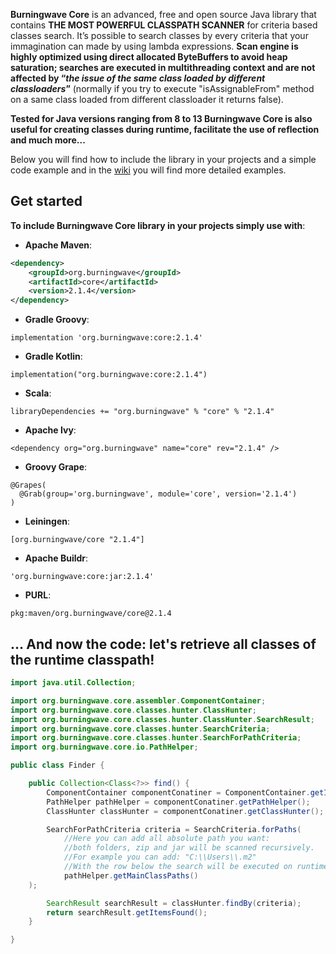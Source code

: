 **Burningwave Core** is an advanced, free and open source Java library that contains **THE MOST POWERFUL CLASSPATH SCANNER** for criteria based classes search.
It’s possible to search classes by every criteria that your immagination can made by using lambda expressions. **Scan engine is highly optimized using direct allocated ByteBuffers to avoid heap saturation; searches are executed in multithreading context and are not affected by “_the issue of the same class loaded by different classloaders_”** (normally if you try to execute "isAssignableFrom" method on a same class loaded from different classloader it returns false).

**Tested for Java versions ranging from 8 to 13 Burningwave Core is also useful for creating classes during runtime, facilitate the use of reflection and much more...**

Below you will find how to include the library in your projects and a simple code example and in the [wiki](https://github.com/burningwave/core/wiki) you will find more detailed examples.

## Get started

**To include Burningwave Core library in your projects simply use with**:

* **Apache Maven**:
```xml
<dependency>
    <groupId>org.burningwave</groupId>
    <artifactId>core</artifactId>
    <version>2.1.4</version>
</dependency>
```

* **Gradle Groovy**:
```
implementation 'org.burningwave:core:2.1.4'
```

* **Gradle Kotlin**:
```
implementation("org.burningwave:core:2.1.4")
```

* **Scala**:
```
libraryDependencies += "org.burningwave" % "core" % "2.1.4"
```

* **Apache Ivy**:
```
<dependency org="org.burningwave" name="core" rev="2.1.4" />
```

* **Groovy Grape**:
```
@Grapes(
  @Grab(group='org.burningwave', module='core', version='2.1.4')
)
```

* **Leiningen**:
```
[org.burningwave/core "2.1.4"]
```

* **Apache Buildr**:
```
'org.burningwave:core:jar:2.1.4'
```

* **PURL**:
```
pkg:maven/org.burningwave/core@2.1.4
```

## ... And now the code: let's retrieve all classes of the runtime classpath!
```java
import java.util.Collection;

import org.burningwave.core.assembler.ComponentContainer;
import org.burningwave.core.classes.hunter.ClassHunter;
import org.burningwave.core.classes.hunter.ClassHunter.SearchResult;
import org.burningwave.core.classes.hunter.SearchCriteria;
import org.burningwave.core.classes.hunter.SearchForPathCriteria;
import org.burningwave.core.io.PathHelper;

public class Finder {

    public Collection<Class<?>> find() {
        ComponentContainer componentConatiner = ComponentContainer.getInstance();
        PathHelper pathHelper = componentConatiner.getPathHelper();
        ClassHunter classHunter = componentConatiner.getClassHunter();

        SearchForPathCriteria criteria = SearchCriteria.forPaths(
            //Here you can add all absolute path you want:
            //both folders, zip and jar will be scanned recursively.
            //For example you can add: "C:\\Users\\.m2"
            //With the row below the search will be executed on runtime Classpaths
            pathHelper.getMainClassPaths()
	);

        SearchResult searchResult = classHunter.findBy(criteria);
        return searchResult.getItemsFound();
    }

}
```
